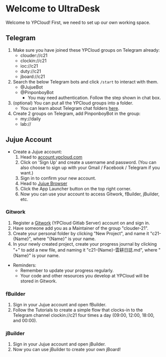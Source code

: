 # Welcome to UltraDesk

Welcome to YPCloud! 
First, we need to set up our own working space.

## Telegram
1. Make sure you have joined these YPCloud groups on Telegram already:
    * clouder://c21
    * clockin://c21
    * ioc://c21
    * duty://c21
    * jboard://c21
2. Search the below Telegram bots and click `/start` to interact with them.
    * @JujueBot
    * @PinponboyBot
      * You may need authentication. Follow the step shown in chat box.
3. (optional) You can put all the YPCloud groups into a folder.
    * You can learn about Telegram chat folders [here](https://telegram.org/blog/folders).
4. Create 2 groups on Telegram, add PinponboyBot in the group:
    * my://daily
    * lab://

## Jujue Account
* Create a Jujue account:
    1. Head to [account.ypcloud.com](https://account.ypcloud.com/#/login)
    2. Click on 'Sign Up' and create a username and password.
        (You can also choose to sign up with your Gmail / Facebook / Telegram if you want.)
    3. Sign in to confirm your new account.
    4. Head to [Jujue Browser](https://jujue.app/browser)
    5. Click the App Launcher button on the top right corner.
    6. Now you can use your account to access Gitwork, fBuilder, jBuilder, etc.

### Gitwork
1. Register a [Gitwork](https://gitwork.ypcloud.com/) (YPCloud Gitlab Server) account on and sign in.
2. Have someone add you as a Maintainer of the group "clouder-21".
3. Create your personal folder by clicking "New Project", and name it "c21-{Name}", where "{Name}" is your name.
4. In your newly created project, create your progress journal by clicking "+" to add a new file, and naming it "c21-{Name}-雲耕日誌.md", where "{Name}" is your name.

* Reminders: 
    * Remember to update your progress regularly.
    * Your code and other resources you develop at YPCloud will be stored in Gitwork.

### fBuilder
1. Sign in your Jujue account and open fBuilder.
2. Follow the Tutorials to create a simple flow that clocks-in to the Telegram channel clockin://c21 four times a day (09:00, 12:00, 18:00, and 00:00).

### jBuilder
1. Sign in your Jujue account and open jBuilder.
2. Now you can use jBuilder to create your own jBoard!

